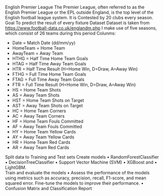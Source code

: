 English Premier League
The Premier League, often referred to as the English Premier League or the EPL outside England, is the top level of the English football league system. It is Contested by 20 clubs every season.
Goal
To predict the result of every fixture
Dataset
Dataset is taken from https://www.football-data.co.uk/englandm.php
I make use of five seasons, which consist of 26 teams  during this period 
Colunms:
* Date = Match Date (dd/mm/yy)
* HomeTeam = Home Team
* AwayTeam = Away Team
* HTHG = Half Time Home Team Goals
* HTAG = Half Time Away Team Goals
* HTR = Half Time Result (H=Home Win, D=Draw, A=Away Win)
* FTHG = Full Time Home Team Goals
* FTAG = Full Time Away Team Goals
* FTR = Full Time Result (H=Home Win, D=Draw, A=Away Win)
* HS = Home Team Shots
* AS = Away Team Shots
* HST = Home Team Shots on Target
* AST = Away Team Shots on Target
* HC = Home Team Corners
* AC = Away Team Corners
* HF = Home Team Fouls Committed
* AF = Away Team Fouls Committed
* HY = Home Team Yellow Cards
* AY = Away Team Yellow Cards
* HR = Home Team Red Cards
* AR = Away Team Red Cards

Split data to Training and Test sets
Create models
•	RandomForestClassifier 
•	DecisionTreeClassifier 
•	Support Vector Machine (SVM)
•	 XGBoost and 
•	LightGBM.  
Train and evaluate the models
•	Assess the performance of the models using metrics such as accuracy, precision, recall, F1-score, and mean squared error. Fine-tune the models to improve their performance.
•	Confusion Matrix and Classification Report

